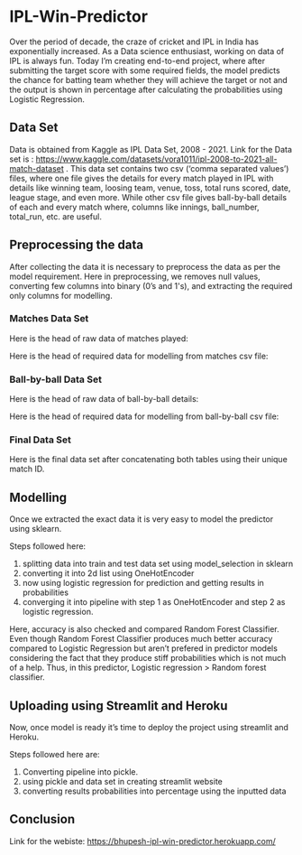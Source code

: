 # IPL-Win-Predictor
Over the period of decade, the craze of cricket and IPL in India has exponentially increased. As a Data science enthusiast, working on data of IPL is always fun.
Today I’m creating end-to-end project, where after submitting the target score with some required fields, the model predicts the chance for batting team whether they will achieve the target or not and the output is shown in percentage after calculating the probabilities using Logistic Regression.

## Data Set

Data is obtained from Kaggle as IPL Data Set, 2008 - 2021. Link for the Data set is : https://www.kaggle.com/datasets/vora1011/ipl-2008-to-2021-all-match-dataset .
This data set contains two csv (‘comma separated values’) files, where one file gives the details for every match played in IPL with details like winning team, loosing team, venue, toss, total runs scored, date, league stage, and even more. While other csv file gives ball-by-ball details of each and every match where, columns like innings, ball_number, total_run, etc. are useful.

## Preprocessing the data
After collecting the data it is necessary to preprocess the data as per the model requirement. Here in preprocessing, we removes null values, converting few columns into binary (0’s and 1's), and extracting the required only columns for modelling.

### Matches Data Set
Here is the head of raw data of matches played:

Here is the head of required data for modelling from matches csv file:

### Ball-by-ball Data Set
Here is the head of raw data of ball-by-ball details:

Here is the head of required data for modelling from ball-by-ball csv file:

### Final Data Set
Here is the final data set after concatenating both tables using their unique match ID.

## Modelling

Once we extracted the exact data it is very easy to model the predictor using sklearn.

Steps followed here:
1. splitting data into train and test data set using model_selection in sklearn
2. converting it into 2d list using OneHotEncoder
3. now using logistic regression for prediction and getting results in probabilities
4. converging it into pipeline with step 1 as OneHotEncoder and step 2 as logistic regression.

Here, accuracy is also checked and compared Random Forest Classifier. Even though Random Forest Classifier produces much better accuracy compared to Logistic Regression but aren’t prefered in predictor models considering the fact that they produce stiff probabilities which is not much of a help. Thus, in this predictor, Logistic regression > Random forest classifier.

## Uploading using Streamlit and Heroku

Now, once model is ready it’s time to deploy the project using streamlit and Heroku.

Steps followed here are:
1. Converting pipeline into pickle.
2. using pickle and data set in creating streamlit website
3. converting results probabilities into percentage using the inputted data

## Conclusion
Link for the webiste: https://bhupesh-ipl-win-predictor.herokuapp.com/
